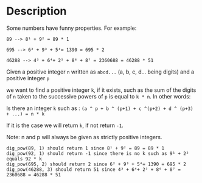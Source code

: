 # Description

Some numbers have funny properties. For example:

```
89 --> 8¹ + 9² = 89 * 1
```

```
695 --> 6² + 9³ + 5⁴= 1390 = 695 * 2
```

```
46288 --> 4³ + 6⁴+ 2⁵ + 8⁶ + 8⁷ = 2360688 = 46288 * 51
```

Given a positive integer `n` written as `abcd...` (a, b, c, d... being digits) and a positive integer `p`

we want to find a positive integer `k`, if it exists, such as the sum of the digits of `n` taken to the successive powers of `p` is equal to `k * n`.
In other words:

Is there an integer `k` such as : `(a ^ p + b ^ (p+1) + c ^(p+2) + d ^ (p+3) + ...) = n * k`

If it is the case we will return `k`, if not return `-1`.

Note: n and p will always be given as strictly positive integers.

```
dig_pow(89, 1) should return 1 since 8¹ + 9² = 89 = 89 * 1
dig_pow(92, 1) should return -1 since there is no k such as 9¹ + 2² equals 92 * k
dig_pow(695, 2) should return 2 since 6² + 9³ + 5⁴= 1390 = 695 * 2
dig_pow(46288, 3) should return 51 since 4³ + 6⁴+ 2⁵ + 8⁶ + 8⁷ = 2360688 = 46288 * 51
```